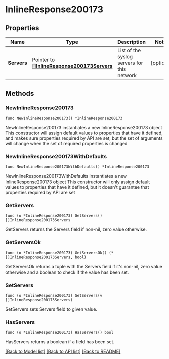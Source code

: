 # InlineResponse200173

## Properties

Name | Type | Description | Notes
------------ | ------------- | ------------- | -------------
**Servers** | Pointer to [**[]InlineResponse200173Servers**](InlineResponse200173Servers.md) | List of the syslog servers for this network | [optional] 

## Methods

### NewInlineResponse200173

`func NewInlineResponse200173() *InlineResponse200173`

NewInlineResponse200173 instantiates a new InlineResponse200173 object
This constructor will assign default values to properties that have it defined,
and makes sure properties required by API are set, but the set of arguments
will change when the set of required properties is changed

### NewInlineResponse200173WithDefaults

`func NewInlineResponse200173WithDefaults() *InlineResponse200173`

NewInlineResponse200173WithDefaults instantiates a new InlineResponse200173 object
This constructor will only assign default values to properties that have it defined,
but it doesn't guarantee that properties required by API are set

### GetServers

`func (o *InlineResponse200173) GetServers() []InlineResponse200173Servers`

GetServers returns the Servers field if non-nil, zero value otherwise.

### GetServersOk

`func (o *InlineResponse200173) GetServersOk() (*[]InlineResponse200173Servers, bool)`

GetServersOk returns a tuple with the Servers field if it's non-nil, zero value otherwise
and a boolean to check if the value has been set.

### SetServers

`func (o *InlineResponse200173) SetServers(v []InlineResponse200173Servers)`

SetServers sets Servers field to given value.

### HasServers

`func (o *InlineResponse200173) HasServers() bool`

HasServers returns a boolean if a field has been set.


[[Back to Model list]](../README.md#documentation-for-models) [[Back to API list]](../README.md#documentation-for-api-endpoints) [[Back to README]](../README.md)


